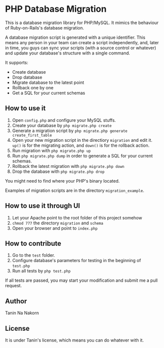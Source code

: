 PHP Database Migration
==============================

This is a database migration library for PHP/MySQL. It mimics the behaviour of Ruby-on-Rails's database migration.

A database migration script is generated with a unique identifier. This means any person in your team can create a script independently, and, later in time, you guys can sync your scripts (with a source control or whatever) and update your database's structure with a single command.

It supports:

* Create database
* Drop database
* Migrate database to the latest point
* Rollback one by one
* Get a SQL for your current schemas


How to use it
-----------------------

1. Open ```config.php``` and configure your MySQL stuffs.
2. Create your database by ```php migrate.php create```
3. Generate a migration script by ```php migrate.php generate create_first_table```
4. Open your new migration script in the directiory ```migration``` and edit it. ```up()``` is for the migrating action, and ```down()``` is for the rollback action.
5. Run migration with ```php migrate.php up```
6. Run ```php migrate.php dump``` in order to generate a SQL for your current schemas.
7. Rollback the latest migration with ```php migrate.php down```
8. Drop the database with ```php migrate.php drop```

You might need to find where your PHP's binary located.

Examples of migration scripts are in the directory ```migration_example```.


How to use it through UI
--------------------------

1. Let your Apache point to the root folder of this project somehow
2. ```chmod 777``` the directory ```migration``` and ```schema```
3. Open your browser and point to ```index.php```


How to contribute
------------------------

1. Go to the ```test``` folder.
2. Configure database's parameters for testing in the beginning of ```test.php```
2. Run all tests by ```php test.php```

If all tests are passed, you may start your modification and submit me a pull request.


Author
------------
Tanin Na Nakorn


License
-----------

It is under Tanin's license, which means you can do whatever with it.
